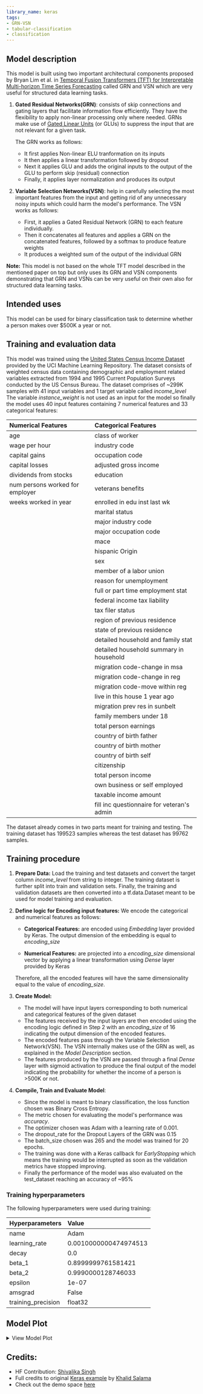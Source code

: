 ```yaml
---
library_name: keras
tags:
- GRN-VSN
- tabular-classification
- classification
---
```


## Model description

This model is built using two important architectural components proposed by Bryan Lim et al. in  [Temporal Fusion Transformers (TFT) for Interpretable Multi-horizon Time Series Forecasting](https://arxiv.org/abs/1912.09363) called GRN and VSN which are very useful for structured data learning tasks.

1. **Gated Residual Networks(GRN)**: consists of skip connections and gating layers that facilitate information flow efficiently. They have the flexibility to apply non-linear processing only where needed.
GRNs make use of [Gated Linear Units](https://arxiv.org/abs/1612.08083) (or GLUs) to suppress the input that are not relevant for a given task.

   The GRN works as follows:
     - It first applies Non-linear ELU tranformation on its inputs
     - It then applies a linear transformation followed by dropout
     - Next it applies GLU and adds the original inputs to the output of the GLU to perform skip (residual) connection
     - Finally, it applies layer normalization and produces its output


2. **Variable Selection Networks(VSN)**: help in carefully selecting the most important features from the input and getting rid of any unnecessary noisy inputs which could harm the model's performance.
The VSN works as follows:
    - First, it applies a Gated Residual Network (GRN) to each feature individually. 
    - Then it concatenates all features and applies a GRN on the concatenated features, followed by a softmax to produce feature weights 
    - It produces a weighted sum of the output of the individual GRN

**Note:** This model is not based on the whole TFT model described in the mentioned paper on top but only uses its GRN and VSN components demonstrating that GRN and VSNs can be very useful on their own also for structured data learning tasks.

## Intended uses 

This model can be used for binary classification task to determine whether a person makes over $500K a year or not.

## Training and evaluation data

This model was trained using the [United States Census Income Dataset](https://archive.ics.uci.edu/ml/datasets/Census-Income+%28KDD%29) provided by the UCI Machine Learning Repository. 
The dataset consists of weighted census data containing demographic and employment related variables extracted from 1994 and 1995 Current Population Surveys conducted by the US Census Bureau.
The dataset comprises of ~299K samples with 41 input variables and 1 target variable called *income_level* 
The variable *instance_weight* is not used as an input for the model so finally the model uses 40 input features containing 7 numerical features and 33 categorical features:

| Numerical Features | Categorical Features |
| :-- | :-- |
| age | class of worker |
| wage per hour | industry code |
| capital gains | occupation code |
| capital losses | adjusted gross income |
| dividends from stocks | education |
| num persons worked for employer | veterans benefits |
| weeks worked in year | enrolled in edu inst last wk
|| marital status |
|| major industry code |
|| major occupation code |
|| mace |
|| hispanic Origin |
|| sex |
|| member of a labor union |
|| reason for unemployment |
|| full or part time employment stat |
|| federal income tax liability |
|| tax filer status |
|| region of previous residence |
|| state of previous residence |
|| detailed household and family stat |
|| detailed household summary in household |
|| migration code-change in msa |
|| migration code-change in reg |
|| migration code-move within reg |
|| live in this house 1 year ago |
|| migration prev res in sunbelt |
|| family members under 18 |
|| total person earnings |
|| country of birth father |
|| country of birth mother |
|| country of birth self |
|| citizenship |
|| total person income |
|| own business or self employed |
|| taxable income amount |
|| fill inc questionnaire for veteran's admin |

The dataset already comes in two parts meant for training and testing.
The training dataset has 199523 samples whereas the test dataset has 99762 samples.

## Training procedure

1. **Prepare Data:** Load the training and test datasets and convert the target column *income_level* from string to integer. The training dataset is further split into train and validation sets.
Finally, the training and validation datasets are then converted into a tf.data.Dataset meant to be used for model training and evaluation.

2. **Define logic for Encoding input features:** We encode the categorical and numerical features as follows:
   
   - **Categorical Features:** are encoded using *Embedding* layer provided by Keras. The output dimension of the embedding is equal to *encoding_size*
  
   - **Numerical Features:** are projected into a *encoding_size* dimensional vector by applying a linear transformation using *Dense* layer provided by Keras
   
   Therefore, all the encoded features will have the same dimensionality equal to the value of *encoding_size*.

3. **Create Model:** 
   - The model will have input layers corresponding to both numerical and categorical features of the given dataset
   - The features received by the input layers are then encoded using the encoding logic defined in Step 2 with an *encoding_size* of 16 indicating the output dimension of the encoded features. 
   - The encoded features pass through the Variable Selection Network(VSN). The VSN internally makes use of the GRN as well, as explained in the *Model Description* section.
   - The features produced by the VSN are passed through a final *Dense* layer with sigmoid activation to produce the final output of the model indicating the probability for whether the income of a person is >500K or not.

4. **Compile, Train and Evaluate Model**: 
   - Since the model is meant to binary classification, the loss function chosen was Binary Cross Entropy.
   - The metric chosen for evaluating the model's performance was *accuracy*.
   - The optimizer chosen was Adam with a learning rate of 0.001.
   - The dropout_rate for the Dropout Layers of the GRN was 0.15
   - The batch_size chosen was 265 and the model was trained for 20 epochs.
   - The training was done with a Keras callback for *EarlyStopping* which means the training would be interrupted as soon as the validation metrics have stopped improving.
   - Finally the performance of the model was also evaluated on the test_dataset reaching an accuracy of ~95%

### Training hyperparameters

The following hyperparameters were used during training:

| Hyperparameters | Value |
| :-- | :-- |
| name | Adam |
| learning_rate | 0.0010000000474974513 |
| decay | 0.0 |
| beta_1 | 0.8999999761581421 |
| beta_2 | 0.9990000128746033 |
| epsilon | 1e-07 |
| amsgrad | False |
| training_precision | float32 |


 ## Model Plot

<details>
<summary>View Model Plot</summary>

![Model Image](./model.png)

</details>

## Credits:

- HF Contribution: [Shivalika Singh](https://www.linkedin.com/in/shivalika-singh)
- Full credits to original [Keras example](https://keras.io/examples/structured_data/classification_with_grn_and_vsn) by [Khalid Salama](https://www.linkedin.com/in/khalid-salama-24403144)
- Check out the demo space [here](https://huggingface.co/spaces/keras-io/structured-data-classification-grn-vsn)

